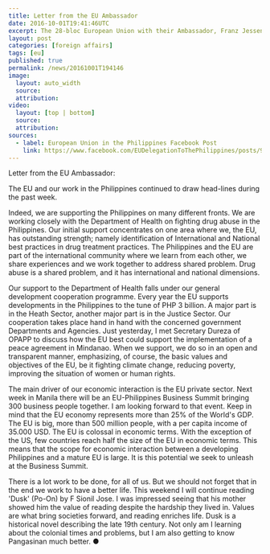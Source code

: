 ```yaml
---
title: Letter from the EU Ambassador
date: 2016-10-01T19:41:46UTC
excerpt: The 28-bloc European Union with their Ambassador, Franz Jessen, posted a letter on the European Union in the Philippines Facebook page on 30 September 2016 on the EU's continued support to the Philippines.
layout: post
categories: [foreign affairs]
tags: [eu]
published: true
permalink: /news/20161001T194146
image:
  layout: auto_width
  source: 
  attribution: 
video:
  layout: [top | bottom]
  source: 
  attribution: 
sources:
  - label: European Union in the Philippines Facebook Post
    link: https://www.facebook.com/EUDelegationToThePhilippines/posts/947396035383420:0
---
```


Letter from the EU Ambassador:

The EU and our work in the Philippines continued to draw head-lines during the past week.

Indeed, we are supporting the Philippines on many different fronts. We are working closely with the Department of Health on fighting drug abuse in the Philippines. Our initial support concentrates on one area where we, the EU, has outstanding strength; namely identification of International and National best practices in drug treatment practices. The Philippines and the EU are part of the international community where we learn from each other, we share experiences and we work together to address shared problem. Drug abuse is a shared problem, and it has international and national dimensions.

Our support to the Department of Health falls under our general development cooperation programme. Every year the EU supports developments in the Philippines to the tune of PHP 3 billion. A major part is in the Heath Sector, another major part is in the Justice Sector. Our cooperation takes place hand in hand with the concerned government Departments and Agencies. Just yesterday, I met Secretary Dureza of OPAPP to discuss how the EU best could support the implementation of a peace agreement in Mindanao. When we support, we do so in an open and transparent manner, emphasizing, of course, the basic values and objectives of the EU, be it fighting climate change, reducing poverty, improving the situation of women or human rights.

The main driver of our economic interaction is the EU private sector. Next week in Manila there will be an EU-Philippines Business Summit bringing 300 business people together. I am looking forward to that event. Keep in mind that the EU economy represents more than 25% of the World's GDP. The EU is big, more than 500 million people, with a per capita income of 35.000 USD. The EU is colossal in economic terms. With the exception of the US, few countries reach half the size of the EU in economic terms. This means that the scope for economic interaction between a developing Philippines and a mature EU is large. It is this potential we seek to unleash at the Business Summit.

There is a lot work to be done, for all of us. But we should not forget that in the end we work to have a better life. This weekend I will continue reading 'Dusk' (Po-On) by F Sionil Jose. I was impressed seeing that his mother showed him the value of reading despite the hardship they lived in. Values are what bring societies forward, and reading enriches life. Dusk is a historical novel describing the late 19th century. Not only am I learning about the colonial times and problems, but I am also getting to know Pangasinan much better.
&#x25cf;
